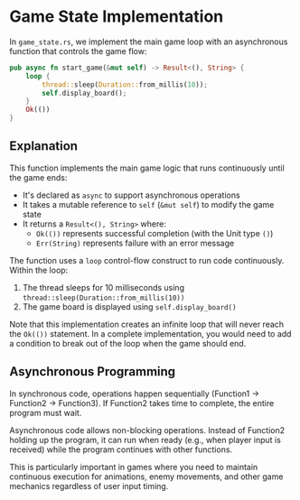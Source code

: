 # Game State Implementation

In `game_state.rs`, we implement the main game loop with an asynchronous function that controls the game flow:

```rust
pub async fn start_game(&mut self) -> Result<(), String> {
    loop {
        thread::sleep(Duration::from_millis(10));
        self.display_board();
    }
    Ok(())
}
```

## Explanation

This function implements the main game logic that runs continuously until the game ends:

- It's declared as `async` to support asynchronous operations
- It takes a mutable reference to `self` (`&mut self`) to modify the game state
- It returns a `Result<(), String>` where:
    - `Ok(())` represents successful completion (with the Unit type `()`)
    - `Err(String)` represents failure with an error message

The function uses a `loop` control-flow construct to run code continuously. Within the loop:
1. The thread sleeps for 10 milliseconds using `thread::sleep(Duration::from_millis(10))`
2. The game board is displayed using `self.display_board()`

Note that this implementation creates an infinite loop that will never reach the `Ok(())` statement. In a complete implementation, you would need to add a condition to break out of the loop when the game should end.

## Asynchronous Programming

In synchronous code, operations happen sequentially (Function1 → Function2 → Function3). If Function2 takes time to complete, the entire program must wait.

Asynchronous code allows non-blocking operations. Instead of Function2 holding up the program, it can run when ready (e.g., when player input is received) while the program continues with other functions.

This is particularly important in games where you need to maintain continuous execution for animations, enemy movements, and other game mechanics regardless of user input timing.